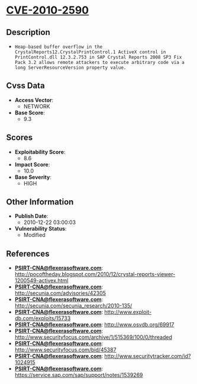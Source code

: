 
# [CVE-2010-2590](http://pocoftheday.blogspot.com/2010/12/crystal-reports-viewer-1200549-activex.html)

## Description

- `Heap-based buffer overflow in the CrystalReports12.CrystalPrintControl.1 ActiveX control in PrintControl.dll 12.3.2.753 in SAP Crystal Reports 2008 SP3 Fix Pack 3.2 allows remote attackers to execute arbitrary code via a long ServerResourceVersion property value.`

## Cvss Data

- **Access Vector**:
  - NETWORK
- **Base Score**:
  - 9.3

## Scores

- **Exploitability Score**:
  - 8.6
- **Impact Score**:
  - 10.0
- **Base Severity**:
  - HIGH

## Other Information

- **Publish Date**:
  - 2010-12-22 03:00:03
- **Vulnerability Status**:
  - Modified

## References

- **PSIRT-CNA@flexerasoftware.com**: http://pocoftheday.blogspot.com/2010/12/crystal-reports-viewer-1200549-activex.html
- **PSIRT-CNA@flexerasoftware.com**: http://secunia.com/advisories/42305
- **PSIRT-CNA@flexerasoftware.com**: http://secunia.com/secunia_research/2010-135/
- **PSIRT-CNA@flexerasoftware.com**: http://www.exploit-db.com/exploits/15733
- **PSIRT-CNA@flexerasoftware.com**: http://www.osvdb.org/69917
- **PSIRT-CNA@flexerasoftware.com**: http://www.securityfocus.com/archive/1/515369/100/0/threaded
- **PSIRT-CNA@flexerasoftware.com**: http://www.securityfocus.com/bid/45387
- **PSIRT-CNA@flexerasoftware.com**: http://www.securitytracker.com/id?1024915
- **PSIRT-CNA@flexerasoftware.com**: https://service.sap.com/sap/support/notes/1539269
